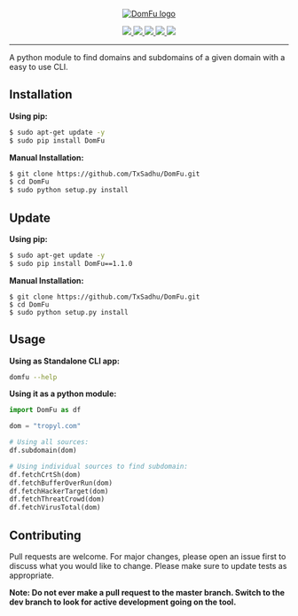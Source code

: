 <p align="center">
<a href="https://github.com/txsadhu/domfu"><img src="https://i.imgur.com/xYoBNoF.png" alt="DomFu logo"></a>
</p>

<p align="center">
  <a href="https://www.python.org/download/releases/3.8">
    <img src="https://img.shields.io/badge/Python-3.8-green.svg">
  </a>
  <a href="https://github.com/txsadhu/domfu/releases">
    <img src="https://img.shields.io/badge/DomFu-v1.1-violet.svg">
  </a>
  <a href="https://github.com/txsadhu/domfu/">
      <img src="https://img.shields.io/badge/Tested%20on-Linux-yellow.svg">
  </a>
  <a href="https://github.com/TxSadhu/DomFu/blob/master/LICENSE.txt">
    <img src="https://img.shields.io/badge/License-GPLv3-orange.svg">
  </a> 
  <a href="https://github.com/TxSadhu/DomFu/releases/tag/v1.1.0/">
    <img src="https://img.shields.io/badge/Release-Stable-green.svg">
  </a>
</p>

---

A python module to find domains and subdomains of a given domain with a easy to use CLI.

## Installation

**Using pip:**

```bash
$ sudo apt-get update -y
$ sudo pip install DomFu
```

**Manual Installation:**

```bash
$ git clone https://github.com/TxSadhu/DomFu.git
$ cd DomFu
$ sudo python setup.py install
```

## Update

**Using pip:**

```bash
$ sudo apt-get update -y
$ sudo pip install DomFu==1.1.0
```

**Manual Installation:**

```
$ git clone https://github.com/TxSadhu/DomFu.git
$ cd DomFu
$ sudo python setup.py install
```

## Usage

**Using as Standalone CLI app:**

```bash
domfu --help
```

**Using it as a python module:**

```python
import DomFu as df

dom = "tropyl.com"

# Using all sources:
df.subdomain(dom)

# Using individual sources to find subdomain:
df.fetchCrtSh(dom)
df.fetchBufferOverRun(dom)
df.fetchHackerTarget(dom)
df.fetchThreatCrowd(dom)
df.fetchVirusTotal(dom)

```

## Contributing

Pull requests are welcome. For major changes, please open an issue first to discuss what you would like to change. Please make sure to update tests as appropriate.

**Note: Do not ever make a pull request to the master branch. Switch to the dev branch to look for active development going on the tool.**

